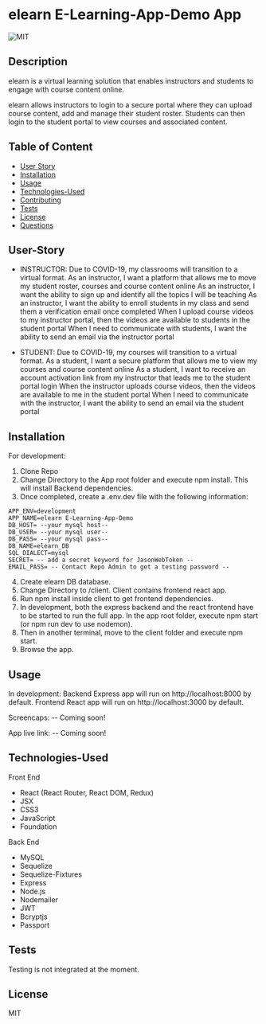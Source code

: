 # elearn E-Learning-App-Demo App

![MIT](https://img.shields.io/static/v1?label=License&message=MIT&color=green)

## Description

elearn is a virtual learning solution that enables instructors and students to engage with course content online.

elearn allows instructors to login to a secure portal where they can upload course content, add and manage their student roster. Students can then login to the student portal to view courses and associated content.

## Table of Content

- [User Story](#User-Story)
- [Installation](#Installation)
- [Usage](#Usage)
- [Technologies-Used](#Technologies-Used)
- [Contributing](#Contributing)
- [Tests](#Tests)
- [License](#License)
- [Questions](#Questions)

## User-Story

- INSTRUCTOR:
  Due to COVID-19, my classrooms will transition to a virtual format.
  As an instructor, I want a platform that allows me to move my student roster, courses and course content online
  As an instructor, I want the ability to sign up and identify all the topics I will be teaching
  As an instructor, I want the ability to enroll students in my class and send them a verification email once completed
  When I upload course videos to my instructor portal, then the videos are available to students in the student portal
  When I need to communicate with students, I want the ability to send an email via the instructor portal

- STUDENT:
  Due to COVID-19, my courses will transition to a virtual format.
  As a student, I want a secure platform that allows me to view my courses and course content online
  As a student, I want to receive an account activation link from my instructor that leads me to the student portal login
  When the instructor uploads course videos, then the videos are available to me in the student portal
  When I need to communicate with the instructor, I want the ability to send an email via the student portal

## Installation

For development:

1. Clone Repo
2. Change Directory to the App root folder and execute npm install. This will install Backend dependencies.
3. Once completed, create a .env.dev file with the following information:

```
APP_ENV=development
APP_NAME=elearn E-Learning-App-Demo
DB_HOST= --your mysql host--
DB_USER= --your mysql user--
DB_PASS= --your mysql pass--
DB_NAME=elearn_DB
SQL_DIALECT=mysql
SECRET= -- add a secret keyword for JasonWebToken --
EMAIL_PASS= -- Contact Repo Admin to get a testing password --
```

4. Create elearn DB database.
5. Change Directory to /client. Client contains frontend react app.
6. Run npm install inside client to get frontend dependencies.
7. In development, both the express backend and the react frontend have to be started to run the full app. In the app root folder, execute npm start (or npm run dev to use nodemon).
8. Then in another terminal, move to the client folder and execute npm start.
9. Browse the app.

## Usage

In development: Backend Express app will run on http://localhost:8000 by default.
Frontend React app will run on http://localhost:3000 by default.

Screencaps:
-- Coming soon!

App live link:
-- Coming soon!

## Technologies-Used

Front End

- React (React Router, React DOM, Redux)
- JSX
- CSS3
- JavaScript
- Foundation

Back End

- MySQL
- Sequelize
- Sequelize-Fixtures
- Express
- Node.js
- Nodemailer
- JWT
- Bcryptjs
- Passport

## Tests

Testing is not integrated at the moment.

## License

MIT


